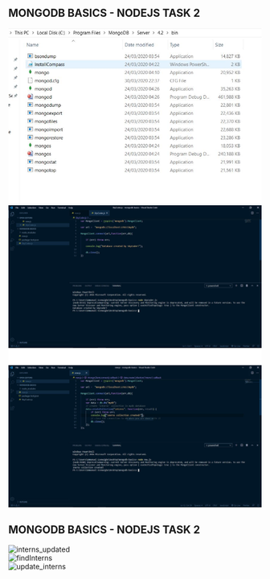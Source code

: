 ## MONGODB BASICS - NODEJS TASK 2

![MongoDB bin folder](https://github.com/SkyC0der/mongodb-basics/blob/master/img/mongoDB.JPG?raw=true)
<br>
![Database Creation](https://github.com/SkyC0der/mongodb-basics/blob/master/img/sky.JPG?raw=true)
<br>
![Collection Creation](https://github.com/SkyC0der/mongodb-basics/blob/master/img/interns.JPG?raw=true)

## MONGODB BASICS - NODEJS TASK 2
![interns_updated]()
<br>
![findInterns]()
<br>
![update_interns]()